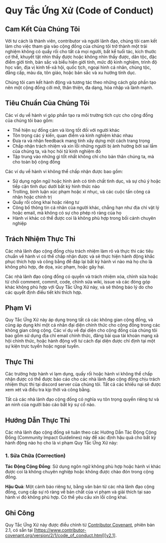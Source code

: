 # Quy Tắc Ứng Xử (Code of Conduct)

## Cam Kết Của Chúng Tôi

Với tư cách là thành viên, contributor và người lãnh đạo, chúng tôi cam kết làm cho việc tham gia vào
cộng đồng của chúng tôi trở thành một trải nghiệm không có quấy rối cho tất cả mọi người, bất kể tuổi tác, kích thước cơ thể,
khuyết tật nhìn thấy được hoặc không nhìn thấy được, dân tộc, đặc điểm giới tính, bản sắc và biểu hiện giới tính,
mức độ kinh nghiệm, trình độ học vấn, địa vị kinh tế-xã hội, quốc tịch, ngoại hình cá nhân, chủng tộc, đẳng cấp,
màu da, tôn giáo, hoặc bản sắc và xu hướng tính dục.

Chúng tôi cam kết hành động và tương tác theo những cách góp phần tạo nên một cộng đồng
cởi mở, thân thiện, đa dạng, hòa nhập và lành mạnh.

## Tiêu Chuẩn Của Chúng Tôi

Các ví dụ về hành vi góp phần tạo ra môi trường tích cực cho
cộng đồng của chúng tôi bao gồm:

* Thể hiện sự đồng cảm và lòng tốt đối với người khác
* Tôn trọng các ý kiến, quan điểm và kinh nghiệm khác nhau
* Đưa ra và nhận feedback mang tính xây dựng một cách trang trọng
* Chấp nhận trách nhiệm và xin lỗi những người bị ảnh hưởng bởi sai lầm của chúng ta,
  và học hỏi từ kinh nghiệm đó
* Tập trung vào những gì tốt nhất không chỉ cho bản thân chúng ta, mà cho toàn bộ
  cộng đồng

Các ví dụ về hành vi không thể chấp nhận được bao gồm:

* Sử dụng ngôn ngữ hoặc hình ảnh có tính chất tình dục, và sự chú ý hoặc tiếp cận tình dục dưới
  bất kỳ hình thức nào
* Trolling, bình luận xúc phạm hoặc xỉ nhục, và các cuộc tấn công cá nhân hoặc chính trị
* Quấy rối công khai hoặc riêng tư
* Công bố thông tin cá nhân của người khác, chẳng hạn như địa chỉ vật lý hoặc email,
  mà không có sự cho phép rõ ràng của họ
* Hành vi khác có thể được coi là không phù hợp trong
  bối cảnh chuyên nghiệp

## Trách Nhiệm Thực Thi

Các nhà lãnh đạo cộng đồng chịu trách nhiệm làm rõ và thực thi các tiêu chuẩn về
hành vi có thể chấp nhận được và sẽ thực hiện hành động khắc phục thích hợp và công bằng để
đáp lại bất kỳ hành vi nào mà họ cho là không phù hợp, đe dọa, xúc phạm,
hoặc gây hại.

Các nhà lãnh đạo cộng đồng có quyền và trách nhiệm xóa, chỉnh sửa hoặc từ chối
comment, commit, code, chỉnh sửa wiki, issue và các đóng góp khác không
phù hợp với Quy Tắc Ứng Xử này, và sẽ thông báo lý do cho các quyết định điều tiết
khi thích hợp.

## Phạm Vi

Quy Tắc Ứng Xử này áp dụng trong tất cả các không gian cộng đồng, và cũng áp dụng khi
một cá nhân đại diện chính thức cho cộng đồng trong các không gian công cộng.
Các ví dụ về đại diện cho cộng đồng của chúng tôi bao gồm sử dụng địa chỉ email chính thức,
đăng bài qua tài khoản mạng xã hội chính thức, hoặc hành động với tư cách đại diện được chỉ định
tại một sự kiện trực tuyến hoặc ngoại tuyến.

## Thực Thi

Các trường hợp hành vi lạm dụng, quấy rối hoặc hành vi không thể chấp nhận được có thể được
báo cáo cho các nhà lãnh đạo cộng đồng chịu trách nhiệm thực thi tại discord server của chúng tôi.
Tất cả các khiếu nại sẽ được xem xét và điều tra kịp thời và công bằng.

Tất cả các nhà lãnh đạo cộng đồng có nghĩa vụ tôn trọng quyền riêng tư và an ninh của
người báo cáo bất kỳ sự cố nào.

## Hướng Dẫn Thực Thi

Các nhà lãnh đạo cộng đồng sẽ tuân theo các Hướng Dẫn Tác Động Cộng Đồng (Community Impact Guidelines) này để xác định
hậu quả cho bất kỳ hành động nào họ cho là vi phạm Quy Tắc Ứng Xử này:

### 1. Sửa Chữa (Correction)

**Tác Động Cộng Đồng**: Sử dụng ngôn ngữ không phù hợp hoặc hành vi khác được coi là
không chuyên nghiệp hoặc không được chào đón trong cộng đồng.

**Hậu Quả**: Một cảnh báo riêng tư, bằng văn bản từ các nhà lãnh đạo cộng đồng, cung cấp
sự rõ ràng về bản chất của vi phạm và giải thích tại sao
hành vi đó không phù hợp. Có thể yêu cầu xin lỗi công khai.

## Ghi Công

Quy Tắc Ứng Xử này được điều chỉnh từ [Contributor Covenant][homepage],
phiên bản 2.1, có sẵn tại
[https://www.contributor-covenant.org/version/2/1/code_of_conduct.html][v2.1].

[homepage]: https://www.contributor-covenant.org
[v2.1]: https://www.contributor-covenant.org/version/2/1/code_of_conduct.html
